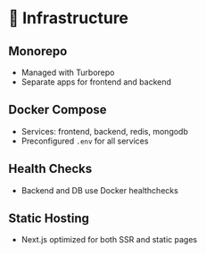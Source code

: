 # 🧱 Infrastructure

## Monorepo
- Managed with Turborepo
- Separate apps for frontend and backend

## Docker Compose
- Services: frontend, backend, redis, mongodb
- Preconfigured `.env` for all services

## Health Checks
- Backend and DB use Docker healthchecks

## Static Hosting
- Next.js optimized for both SSR and static pages
